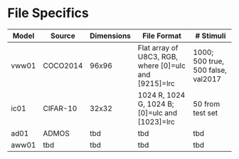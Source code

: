 # File Specifics

| Model | Source   | Dimensions | File Format                         | # Stimuli |
| ----- | -------- | ---------- | ----------------------------------- | --------- |
| vww01 | COCO2014 | 96x96      | Flat array of U8C3, RGB, where [0]=ulc and [9215]=lrc  | 1000; 500 true, 500 false, val2017 |
| ic01  | CIFAR-10 | 32x32      | 1024 R, 1024 G, 1024 B; [0]=ulc and [1023]=lrc | 50 from test set       |
| ad01  | ADMOS    | tbd        | tbd                                 | tbd       |
| aww01 | tbd      | tbd        | tbd                                 | tbd       |
